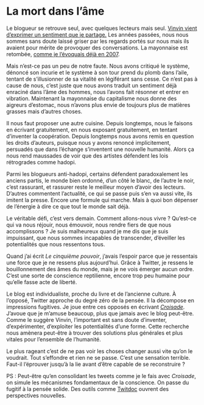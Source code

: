 # La mort dans l’âme

Le blogueur se retrouve seul, avec quelques lecteurs mais seul. [Vinvin vient d’exprimer un sentiment que je partage.](http://www.vinvin.org/2009/05/les-social-m%C3%A9dias-ont-tu%C3%A9-le-blogging.html#comment-6a00d834515e4469e201156f96542a970c) Les années passées, nous nous sommes sans doute laissé griser par les regards portés sur nous mais ils avaient pour mérite de provoquer des conversations. La mayonnaise est retombée, [comme je l’évoquais déjà en 2007](https://tcrouzet.com/2007/09/05/le-blog-est-mort-vive-le-blog/).

Mais n’est-ce pas un peu de notre faute. Nous avons critiqué le système, dénoncé son incurie et le système à son tour prend du plomb dans l’aile, tentant de s’illusionner de sa vitalité en légiférant sans cesse. Ce n’est pas à cause de nous, c’est juste que nous avons traduit un sentiment déjà enraciné dans l’âme des hommes, nous l’avons fait résonner et entrer en vibration. Maintenant la mayonnaise du capitalisme nous donne des aigreurs d’estomac, nous n’avons plus envie de toujours plus de matières grasses mais d’autres choses.<span id="more-6152"></span>

Il nous faut proposer une autre cuisine. Depuis longtemps, nous le faisons en écrivant gratuitement, en nous exposant gratuitement, en tentant d’inventer la coopération. Depuis longtemps nous avons remis en question les droits d’auteurs, puisque nous y avons renoncé implicitement, persuadés que dans l’échange s’inventent une nouvelle humanité. Alors ça nous rend maussades de voir que des artistes défendent les lois rétrogrades comme hadopi.

Parmi les blogueurs anti-hadopi, certains défendent paradoxalement les anciens partis, le monde bien ordonné, d’un côté le blanc, de l’autre le noir, c’est rassurant, et rassurer reste le meilleur moyen d’avoir des lecteurs. D’autres commentent l’actualité, ce qui se passe puis s’en va aussi vite, ils imitent la presse. Encore une formule qui marche. Mais à quoi bon dépenser de l’énergie à dire ce que tout le monde sait déjà.

Le véritable défi, c’est vers demain. Comment allons-nous vivre ? Qu’est-ce qui va nous réjouir, nous émouvoir, nous rendre fiers de que nous accomplissons ? Je suis malheureux quand je me dis que je suis impuissant, que nous sommes incapables de transcender, d’éveiller les potentialités que nous ressentons tous.

Quand j’ai écrit *Le cinquième pouvoir*, j’avais l’espoir parce que je ressentais une force que je ne ressens plus aujourd’hui. Grâce à Twitter, je ressens le bouillonnement des âmes du monde, mais je ne vois émerger aucun ordre. C’est une sorte de conscience reptilienne, encore trop peu humaine pour qu’elle fasse acte de liberté.

Le blog est individualiste, proche du livre et de l’ancienne culture. À l’opposé, Twitter approche du degré zéro de la pensée. Il la décompose en impressions fugitives. Je joue entre ces opposés en écrivant *[Croisade](http://twiller.tcrouzet.com/)*. J’avoue que je m’amuse beaucoup, plus que jamais avec le blog peut-être. Comme le suggère Vinvin, l’important est sans doute d’inventer, d’expérimenter, d’exploiter les potentialités d’une forme. Cette recherche nous amènera peut-être à trouver des solutions plus générales et plus vitales pour l’ensemble de l’humanité.

Le plus rageant c’est de ne pas voir les choses changer aussi vite qu’on le voudrait. Tout s’effondre et rien ne se passe. C’est une sensation terrible. Faut-il l’éprouver jusqu’à la lie avant d’être capable de se reconstruire ?

PS : Peut-être qu’en consolidant les tweets comme je le fais avec *Croisade*, on simule les mécanismes fondamentaux de la conscience. On passe du fugitif à la pensée solide. Des outils comme [Twitdoc](http://twitdoc.com/docview?doc=15195695&key=key-1shsbcs1c1d9yzc2l1iv&usr=loichay) ouvrent des perspectives nouvelles.